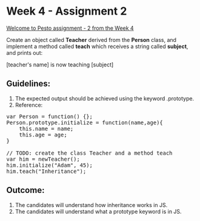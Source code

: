 # Week 4 - Assignment 2

[Welcome to Pesto assignment - 2 from the Week 4](https://pestotech.teachable.com/courses/1782350/lectures/40231555)

Create an object called **Teacher** derived from the **Person** class, and implement a method called **teach** which receives a string called **subject**, and prints out:

<output>[teacher's name] is now teaching [subject]</output>

## Guidelines:

1. The expected output should be achieved using the keyword .prototype.
2. Reference:

<pre>
var Person = function() {};
Person.prototype.initialize = function(name,age){
    this.name = name;
    this.age = age;
}

// TODO: create the class Teacher and a method teach
var him = newTeacher();
him.initialize("Adam", 45);
him.teach("Inheritance");
</pre>

## Outcome:

1. The candidates will understand how inheritance works in JS.
2. The candidates will understand what a prototype keyword is in JS.

